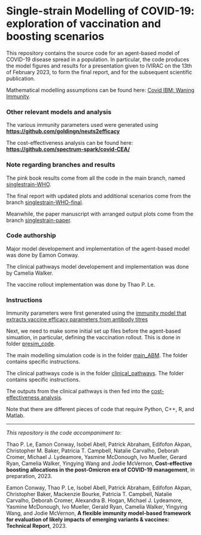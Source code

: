 # Single-strain Modelling of COVID-19: exploration of vaccination and boosting scenarios

This repository contains the source code for an agent-based model of COVID-19 disease spread in a population. In particular, the code produces the model figures and results for a presentation given to IVIRAC on the 13th of February 2023, to form the final report, and for the subsequent scientific publication.

Mathematical modelling assumptions can be found here: [Covid IBM: Waning Immunity](https://spectrum-spark.github.io/covid-IBM/).

### Other relevant models and analysis

The various immunity parameters used were generated using **https://github.com/goldingn/neuts2efficacy**

The cost-effectiveness analysis can be found here: **https://github.com/spectrum-spark/covid-CEA/** 

### Note regarding branches and results

The pink book results come from all the code in the main branch, named [singlestrain-WHO](https://github.com/spectrum-spark/covid_singlestrain_scenarios/tree/singlestrain-WHO).

The final report with updated plots and additional scenarios come from the branch [singlestrain-WHO-final](https://github.com/spectrum-spark/covid_singlestrain_scenarios/tree/singlestrain-WHO-final).

Meanwhile, the paper manuscript with arranged output plots come from the branch [singlestrain-paper](https://github.com/spectrum-spark/covid_singlestrain_scenarios/tree/singlestrain-paper).


### Code authorship

Major model developement and implementation of the agent-based model was done by Eamon Conway.

The clinical pathways model developement and implementation was done by Camelia Walker.

The vaccine rollout implementation was done by Thao P. Le.

### Instructions

Immunity parameters were first generated using the [immunity model that extracts vaccine efficacy parameters from antibody titres](https://github.com/goldingn/neuts2efficacy) 

Next, we need to make some initial set up files before the agent-based simuation, in particular, defining the vaccination rollout. This is done in folder [presim_code](https://github.com/spectrum-spark/covid_singlestrain_scenarios/tree/singlestrain-paper/presim_code).

The main modelling simulation code is in the folder [main_ABM](https://github.com/spectrum-spark/covid_singlestrain_scenarios/tree/singlestrain-paper/main_ABM). The folder contains specific instructions.

The clinical pathways code is in the folder [clinical_pathways](https://github.com/spectrum-spark/covid_singlestrain_scenarios/tree/singlestrain-paper/clinical_pathways). The folder contains specific instructions.

The outputs from the clinical pathways is then fed into the [cost-effectiveness analysis](https://github.com/spectrum-spark/covid-CEA/).

Note that there are different pieces of code that require Python, C++, R, and Matlab.

---




*This repository is the code accompaniment to:*


Thao P. Le, Eamon Conway, Isobel Abell, Patrick Abraham, Edifofon Akpan, Christopher M. Baker, Patricia T. Campbell, Natalie Carvalho, Deborah Cromer, Michael J. Lydeamore, Yasmine McDonough, Ivo Mueller, Gerard Ryan, Camelia Walker, Yingying Wang and Jodie McVernon, **Cost-effective boosting allocations in the post-Omicron era of COVID-19 management**, in preparation, 2023.


Eamon Conway, Thao P. Le, Isobel Abell, Patrick Abraham, Edifofon Akpan, Christopher Baker, Mackenzie Bourke, Patricia T. Campbell, Natalie Carvalho, Deborah Cromer, Alexandra B. Hogan, Michael J. Lydeamore, Yasmine McDonough, Ivo Mueller, Gerald Ryan, Camelia Walker, Yingying Wang, and Jodie McVernon, **A flexible immunity model-based framework for evaluation of likely impacts of emerging variants & vaccines: Technical Report**, 2023.

